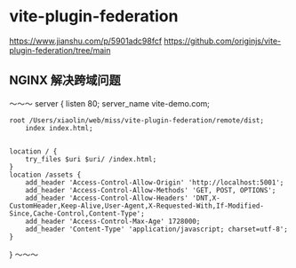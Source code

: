 # vite-plugin-federation

https://www.jianshu.com/p/5901adc98fcf
https://github.com/originjs/vite-plugin-federation/tree/main


## NGINX 解决跨域问题

～～～
server {
    listen 80;
    server_name vite-demo.com;

    root /Users/xiaolin/web/miss/vite-plugin-federation/remote/dist;
        index index.html;


    location / {
        try_files $uri $uri/ /index.html;
    }
    location /assets {
        add_header 'Access-Control-Allow-Origin' 'http://localhost:5001';
        add_header 'Access-Control-Allow-Methods' 'GET, POST, OPTIONS';
        add_header 'Access-Control-Allow-Headers' 'DNT,X-CustomHeader,Keep-Alive,User-Agent,X-Requested-With,If-Modified-Since,Cache-Control,Content-Type';
        add_header 'Access-Control-Max-Age' 1728000;
        add_header 'Content-Type' 'application/javascript; charset=utf-8';
    }
}
～～～